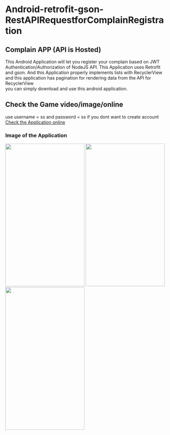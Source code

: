 # Android-retrofit-gson-RestAPIRequestforComplainRegistration
## Complain APP (API is Hosted)

This Android Application will let you register your complain based on JWT Authentication/Authorization of NodeJS API. This Application uses Retrofit and gson. And this Application properly implements lists with RecyclerView and this application has pagination for rendering data from the API for RecyclerView   
you can simply download and use this android application.

## Check the Game video/image/online 
use username = ss and password = ss  if you dont want to create account
<a href="https://appetize.io/app/e9wue6198vcu5u6aqzx90n7d5r">Check the Application online </a>

### Image of the Application
<p float="left">
<img src="https://github.com/seifeakalu/Android-retrofit-gson-RestAPIRequestforComplainRegistration/blob/master/APK%20file/login.PNG" width="250" height="450" />
<img src="https://github.com/seifeakalu/Android-retrofit-gson-RestAPIRequestforComplainRegistration/blob/master/APK%20file/registeration.PNG" width="250" height="450" />
<img src="https://github.com/seifeakalu/Android-retrofit-gson-RestAPIRequestforComplainRegistration/blob/master/APK%20file/mainpage.PNG" width="250" height="450" />
</p>
